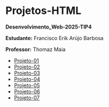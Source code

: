 # Projetos-HTML
**Desenvolvimento_Web-2025-TIP4**

**Estudante:** Francisco Erik Arújo Barbosa

**Professor:** Thomaz Maia  

- [Projeto-01](https://erik13639.github.io/Projeto-01/)
- [Projeto-02](https://erik13639.github.io/Projeto-02/)
- [Projeto-03](https://erik13639.github.io/Projeto-03/)
- [Projeto-04](https://erik13639.github.io/Projeto-04/)
- [Projeto-05](https://erik13639.github.io/Projeto-05/)
- [Projeto-06](https://erik13639.github.io/Projeto-06/)
- [Projeto-07]()

